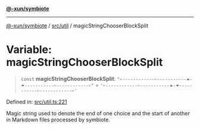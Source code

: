 [**@-xun/symbiote**](../../../README.md)

***

[@-xun/symbiote](../../../README.md) / [src/util](../README.md) / magicStringChooserBlockSplit

# Variable: magicStringChooserBlockSplit

> `const` **magicStringChooserBlockSplit**: `"✄------------✄-----------⏶-⏷-----------✄------------✄"` = `'✄------------✄-----------⏶-⏷-----------✄------------✄'`

Defined in: [src/util.ts:221](https://github.com/Xunnamius/symbiote/blob/bf93fc6ee8086ef7d92447ad716f3811a334edee/src/util.ts#L221)

Magic string used to denote the end of one choice and the start of another in
Markdown files processed by symbiote.
